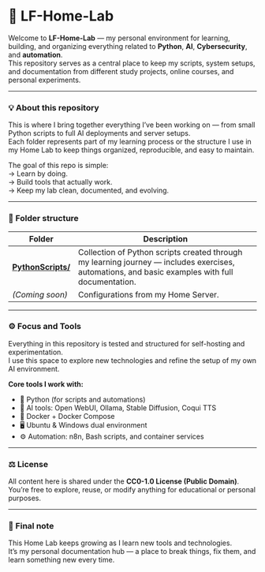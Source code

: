 # 🧠 LF-Home-Lab

Welcome to **LF-Home-Lab** — my personal environment for learning, building, and organizing everything related to **Python**, **AI**, **Cybersecurity**, and **automation**.  
This repository serves as a central place to keep my scripts, system setups, and documentation from different study projects, online courses, and personal experiments.

---

### 💡 About this repository

This is where I bring together everything I’ve been working on — from small Python scripts to full AI deployments and server setups.  
Each folder represents part of my learning process or the structure I use in my Home Lab to keep things organized, reproducible, and easy to maintain.

The goal of this repo is simple:  
→ Learn by doing.  
→ Build tools that actually work.  
→ Keep my lab clean, documented, and evolving.

---

### 🧩 Folder structure

| Folder | Description |
|--------|--------------|
| [**PythonScripts/**](PythonScripts) | Collection of Python scripts created through my learning journey — includes exercises, automations, and basic examples with full documentation. |
| *(Coming soon)* | Configurations from my Home Server. |

---

### ⚙️ Focus and Tools

Everything in this repository is tested and structured for self-hosting and experimentation.  
I use this space to explore new technologies and refine the setup of my own AI environment.

**Core tools I work with:**
- 🐍 Python (for scripts and automations)  
- 🧠 AI tools: Open WebUI, Ollama, Stable Diffusion, Coqui TTS  
- 🐳 Docker + Docker Compose  
- 🖥️ Ubuntu & Windows dual environment  
- ⚙️ Automation: n8n, Bash scripts, and container services  

---

### ⚖️ License

All content here is shared under the **CC0-1.0 License (Public Domain)**.  
You’re free to explore, reuse, or modify anything for educational or personal purposes.

---

### 💬 Final note

This Home Lab keeps growing as I learn new tools and technologies.  
It’s my personal documentation hub — a place to break things, fix them, and learn something new every time.
